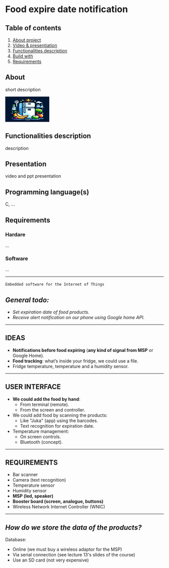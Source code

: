# Food expire date notification

## Table of contents
1. [About project](#about)
2. [Video & presentiation](#presentation)
3. [Functionalities description](#functionalities-description)
4. [Build with](#programming-languages)
5. [Requirements](#requirements)


## About

short description

<img src="/Images/fridgeLogo.jpg" width="140" height="80">


## Functionalities description

description


## Presentation

video and ppt presentation


## Programming language(s)

C, ...


## Requirements

### Hardare

...

### Software

...



---
`Embedded software for the Internet of Things`

## *General todo:*
- *Set expiration date of food products.*
- *Receive alert notification on our phone using Google home API.*

---

## IDEAS
- **Notifications before food expiring** (**any kind of signal from MSP** or Google Home).
- **Food tracking**: what’s inside your fridge, we could use a file.
- Fridge temperature, temperature and a humidity sensor.

---

## USER INTERFACE
- **We could add the food by hand**:
    + From terminal (remote).
    + From the screen and controller.
- We could add food by scanning the products:
    + Like "Juka" (app) using the barcodes.
    + Text recognition for expiration date.
- Temperature management:
    + On screen controls.
    + Bluetooth (concept).

---

## REQUIREMENTS
- Bar scanner
- Camera (text recognition)
- Temperature sensor
- Humidity sensor
- **MSP (led, speaker)**
- **Booster board (screen, analogue, buttons)**
- Wireless Network Internet Controller (WNIC)

---

## *How do we store the data of the products?*  
Database:
- Online (we must buy a wireless adaptor for the MSP)
- Via serial connection (see lecture 13's slides of the course)
- Use an SD card (not very expensive)
